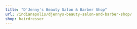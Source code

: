 ```yaml
---
title: "D'Jenny's Beauty Salon & Barber Shop"
url: /indianapolis/djennys-beauty-salon-and-barber-shop/
shop: hairdresser
---
```

